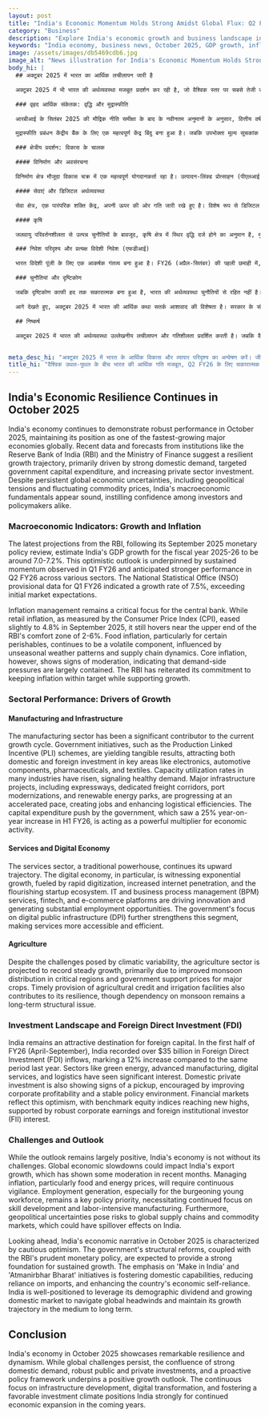 ```yaml
---
layout: post
title: "India's Economic Momentum Holds Strong Amidst Global Flux: Q2 FY26 Outlook Positive"
category: "Business"
description: "Explore India's economic growth and business landscape in October 2025. Get insights on GDP, inflation, FDI, and sectoral performance."
keywords: "India economy, business news, October 2025, GDP growth, inflation, FDI, manufacturing, digital economy, infrastructure, भारत अर्थव्यवस्था, व्यापार समाचार, अक्टूबर 2025, जीडीपी वृद्धि, मुद्रास्फीति, एफडीआई, विनिर्माण, डिजिटल अर्थव्यवस्था, अवसंरचना"
image: /assets/images/db5469cdb6.jpg
image_alt: "News illustration for India's Economic Momentum Holds Strong Amidst Global Flux: Q2 FY26 Outlook Positive"
body_hi: |
  ## अक्टूबर 2025 में भारत का आर्थिक लचीलापन जारी है

  अक्टूबर 2025 में भी भारत की अर्थव्यवस्था मजबूत प्रदर्शन कर रही है, जो वैश्विक स्तर पर सबसे तेजी से बढ़ती प्रमुख अर्थव्यवस्थाओं में से एक के रूप में अपनी स्थिति बनाए हुए है। भारतीय रिजर्व बैंक (आरबीआई) और वित्त मंत्रालय जैसे संस्थानों के नवीनतम आंकड़ों और पूर्वानुमानों से पता चलता है कि मजबूत घरेलू मांग, लक्षित सरकारी पूंजीगत व्यय और बढ़ते निजी क्षेत्र के निवेश से प्रेरित एक लचीली विकास यात्रा जारी है। भू-राजनीतिक तनाव और वस्तुओं की कीमतों में उतार-चढ़ाव सहित लगातार वैश्विक आर्थिक अनिश्चितताओं के बावजूद, भारत के वृहद आर्थिक मूल सिद्धांत मजबूत प्रतीत होते हैं, जिससे निवेशकों और नीति निर्माताओं दोनों में विश्वास पैदा होता है।

  ### वृहद आर्थिक संकेतक: वृद्धि और मुद्रास्फीति

  आरबीआई के सितंबर 2025 की मौद्रिक नीति समीक्षा के बाद के नवीनतम अनुमानों के अनुसार, वित्तीय वर्ष 2025-26 के लिए भारत की जीडीपी वृद्धि लगभग 7.0-7.2% रहने का अनुमान है। यह आशावादी दृष्टिकोण Q1 FY26 में देखी गई निरंतर गति और विभिन्न क्षेत्रों में Q2 FY26 में अनुमानित मजबूत प्रदर्शन पर आधारित है। Q1 FY26 के लिए राष्ट्रीय सांख्यिकी कार्यालय (एनएसओ) के अनंतिम आंकड़ों में 7.5% की वृद्धि दर दर्ज की गई, जो शुरुआती बाजार अपेक्षाओं से अधिक थी।

  मुद्रास्फीति प्रबंधन केंद्रीय बैंक के लिए एक महत्वपूर्ण केंद्र बिंदु बना हुआ है। जबकि उपभोक्ता मूल्य सूचकांक (सीपीआई) द्वारा मापी गई खुदरा मुद्रास्फीति सितंबर 2025 में मामूली रूप से घटकर 4.8% हो गई, फिर भी यह आरबीआई के 2-6% के आरामदायक क्षेत्र के ऊपरी छोर के करीब बनी हुई है। खाद्य मुद्रास्फीति, विशेष रूप से कुछ खराब होने वाली वस्तुओं के लिए, अप्रत्याशित मौसम पैटर्न और आपूर्ति श्रृंखला गतिशीलता से प्रभावित होकर एक अस्थिर घटक बनी हुई है। हालांकि, मुख्य मुद्रास्फीति में कमी के संकेत दिख रहे हैं, जो दर्शाता है कि मांग-पक्ष के दबाव काफी हद तक नियंत्रित हैं। आरबीआई ने वृद्धि का समर्थन करते हुए मुद्रास्फीति को लक्ष्य के भीतर रखने की अपनी प्रतिबद्धता दोहराई है।

  ### क्षेत्रीय प्रदर्शन: विकास के चालक

  #### विनिर्माण और अवसंरचना

  विनिर्माण क्षेत्र मौजूदा विकास चक्र में एक महत्वपूर्ण योगदानकर्ता रहा है। उत्पादन-लिंक्ड प्रोत्साहन (पीएलआई) योजनाओं जैसी सरकारी पहलें ठोस परिणाम दे रही हैं, जिससे इलेक्ट्रॉनिक्स, ऑटोमोटिव कंपोनेंट्स, फार्मास्यूटिकल्स और कपड़ा जैसे प्रमुख क्षेत्रों में घरेलू और विदेशी दोनों निवेश आकर्षित हो रहे हैं। कई उद्योगों में क्षमता उपयोग दरों में वृद्धि हुई है, जो स्वस्थ मांग का संकेत है। एक्सप्रेसवे, समर्पित माल गलियारे, बंदरगाह आधुनिकीकरण और नवीकरणीय ऊर्जा पार्क सहित प्रमुख अवसंरचना परियोजनाएं त्वरित गति से आगे बढ़ रही हैं, जिससे रोजगार सृजित हो रहे हैं और लॉजिस्टिक दक्षता बढ़ रही है। सरकार द्वारा पूंजीगत व्यय में वृद्धि, जिसमें H1 FY26 में सालाना आधार पर 25% की वृद्धि देखी गई, आर्थिक गतिविधि के लिए एक शक्तिशाली गुणक के रूप में कार्य कर रही है।

  #### सेवाएं और डिजिटल अर्थव्यवस्था

  सेवा क्षेत्र, एक पारंपरिक शक्ति केंद्र, अपनी ऊपर की ओर गति जारी रखे हुए है। विशेष रूप से डिजिटल अर्थव्यवस्था, तेजी से डिजिटलीकरण, बढ़ी हुई इंटरनेट पहुंच और फलते-फूलते स्टार्टअप पारिस्थितिकी तंत्र से प्रेरित होकर घातीय वृद्धि देख रही है। आईटी और बिजनेस प्रोसेस मैनेजमेंट (बीपीएम) सेवाएं, फिनटेक और ई-कॉमर्स प्लेटफॉर्म नवाचार को बढ़ावा दे रहे हैं और पर्याप्त रोजगार के अवसर पैदा कर रहे हैं। डिजिटल सार्वजनिक अवसंरचना (डीपीआई) पर सरकार का ध्यान इस खंड को और मजबूत करता है, जिससे सेवाएं अधिक सुलभ और कुशल बनती हैं।

  #### कृषि

  जलवायु परिवर्तनशीलता से उत्पन्न चुनौतियों के बावजूद, कृषि क्षेत्र में स्थिर वृद्धि दर्ज होने का अनुमान है, मुख्य रूप से महत्वपूर्ण क्षेत्रों में बेहतर मानसून वितरण और प्रमुख फसलों के लिए सरकारी समर्थन मूल्य के कारण। कृषि ऋण और सिंचाई सुविधाओं का समय पर प्रावधान भी इसके लचीलेपन में योगदान देता है, हालांकि मानसून पर निर्भरता एक दीर्घकालिक संरचनात्मक मुद्दा बनी हुई है।

  ### निवेश परिदृश्य और प्रत्यक्ष विदेशी निवेश (एफडीआई)

  भारत विदेशी पूंजी के लिए एक आकर्षक गंतव्य बना हुआ है। FY26 (अप्रैल-सितंबर) की पहली छमाही में, भारत ने प्रत्यक्ष विदेशी निवेश (एफडीआई) में $35 बिलियन से अधिक का प्रवाह दर्ज किया, जो पिछले साल की इसी अवधि की तुलना में 12% की वृद्धि है। हरित ऊर्जा, उन्नत विनिर्माण, डिजिटल सेवाओं और लॉजिस्टिक्स जैसे क्षेत्रों में महत्वपूर्ण रुचि देखी गई है। घरेलू निजी निवेश में भी तेजी के संकेत दिख रहे हैं, जो बढ़ती कॉर्पोरेट लाभप्रदता और एक स्थिर नीतिगत माहौल से प्रोत्साहित है। वित्तीय बाजार इस आशावाद को दर्शाते हैं, जिसमें बेंचमार्क इक्विटी सूचकांक नए उच्च स्तर पर पहुंच रहे हैं, जो मजबूत कॉर्पोरेट आय और विदेशी संस्थागत निवेशक (एफआईआई) की रुचि से समर्थित है।

  ### चुनौतियां और दृष्टिकोण

  जबकि दृष्टिकोण काफी हद तक सकारात्मक बना हुआ है, भारत की अर्थव्यवस्था चुनौतियों से रहित नहीं है। वैश्विक आर्थिक मंदी भारत के निर्यात वृद्धि को प्रभावित कर सकती है, जिसमें हाल के महीनों में कुछ कमी देखी गई है। मुद्रास्फीति, विशेष रूप से खाद्य और ऊर्जा की कीमतों का प्रबंधन, निरंतर सतर्कता की आवश्यकता होगी। रोजगार सृजन, विशेष रूप से बढ़ती युवा कार्यबल के लिए, एक प्रमुख नीतिगत प्राथमिकता बनी हुई है, जिसके लिए कौशल विकास और श्रम-गहन विनिर्माण पर निरंतर ध्यान देने की आवश्यकता है। इसके अलावा, भू-राजनीतिक अनिश्चितताएं वैश्विक आपूर्ति श्रृंखलाओं और कमोडिटी बाजारों के लिए जोखिम पैदा करती हैं, जिसका भारत पर भी प्रभाव पड़ सकता है।

  आगे देखते हुए, अक्टूबर 2025 में भारत की आर्थिक कथा सतर्क आशावाद की विशेषता है। सरकार के संरचनात्मक सुधार, आरबीआई की विवेकपूर्ण मौद्रिक नीति के साथ मिलकर, निरंतर वृद्धि के लिए एक मजबूत नींव प्रदान करने की उम्मीद है। 'मेक इन इंडिया' और 'आत्मनिर्भर भारत' पहलों पर जोर घरेलू क्षमताओं को बढ़ावा दे रहा है, आयात पर निर्भरता कम कर रहा है और देश की आर्थिक आत्मनिर्भरता को बढ़ा रहा है। भारत वैश्विक बाधाओं को दूर करने और मध्यम से लंबी अवधि में अपनी विकास यात्रा को बनाए रखने के लिए अपने जनसांख्यिकीय लाभांश और बढ़ते घरेलू बाजार का लाभ उठाने के लिए अच्छी स्थिति में है।

  ## निष्कर्ष

  अक्टूबर 2025 में भारत की अर्थव्यवस्था उल्लेखनीय लचीलापन और गतिशीलता प्रदर्शित करती है। जबकि वैश्विक चुनौतियां बनी हुई हैं, मजबूत घरेलू मांग, मजबूत सार्वजनिक और निजी निवेश, और एक सक्रिय नीतिगत ढांचा एक सकारात्मक विकास दृष्टिकोण का आधार बनता है। अवसंरचना विकास, डिजिटल परिवर्तन और एक अनुकूल निवेश माहौल को बढ़ावा देने पर निरंतर ध्यान भारत को आने वाले वर्षों में निरंतर आर्थिक विस्तार के लिए मजबूती से स्थान देता है।


meta_desc_hi: "अक्टूबर 2025 में भारत के आर्थिक विकास और व्यापार परिदृश्य का अन्वेषण करें। जीडीपी, मुद्रास्फीति, एफडीआई और क्षेत्रीय प्रदर्शन पर जानकारी प्राप्त करें।"
title_hi: "वैश्विक उथल-पुथल के बीच भारत की आर्थिक गति मजबूत, Q2 FY26 के लिए सकारात्मक दृष्टिकोण"
---
```

## India's Economic Resilience Continues in October 2025

India's economy continues to demonstrate robust performance in October 2025, maintaining its position as one of the fastest-growing major economies globally. Recent data and forecasts from institutions like the Reserve Bank of India (RBI) and the Ministry of Finance suggest a resilient growth trajectory, primarily driven by strong domestic demand, targeted government capital expenditure, and increasing private sector investment. Despite persistent global economic uncertainties, including geopolitical tensions and fluctuating commodity prices, India's macroeconomic fundamentals appear sound, instilling confidence among investors and policymakers alike.

### Macroeconomic Indicators: Growth and Inflation

The latest projections from the RBI, following its September 2025 monetary policy review, estimate India's GDP growth for the fiscal year 2025-26 to be around 7.0-7.2%. This optimistic outlook is underpinned by sustained momentum observed in Q1 FY26 and anticipated stronger performance in Q2 FY26 across various sectors. The National Statistical Office (NSO) provisional data for Q1 FY26 indicated a growth rate of 7.5%, exceeding initial market expectations.

Inflation management remains a critical focus for the central bank. While retail inflation, as measured by the Consumer Price Index (CPI), eased slightly to 4.8% in September 2025, it still hovers near the upper end of the RBI's comfort zone of 2-6%. Food inflation, particularly for certain perishables, continues to be a volatile component, influenced by unseasonal weather patterns and supply chain dynamics. Core inflation, however, shows signs of moderation, indicating that demand-side pressures are largely contained. The RBI has reiterated its commitment to keeping inflation within target while supporting growth.

### Sectoral Performance: Drivers of Growth

#### Manufacturing and Infrastructure

The manufacturing sector has been a significant contributor to the current growth cycle. Government initiatives, such as the Production Linked Incentive (PLI) schemes, are yielding tangible results, attracting both domestic and foreign investment in key areas like electronics, automotive components, pharmaceuticals, and textiles. Capacity utilization rates in many industries have risen, signaling healthy demand. Major infrastructure projects, including expressways, dedicated freight corridors, port modernizations, and renewable energy parks, are progressing at an accelerated pace, creating jobs and enhancing logistical efficiencies. The capital expenditure push by the government, which saw a 25% year-on-year increase in H1 FY26, is acting as a powerful multiplier for economic activity.

#### Services and Digital Economy

The services sector, a traditional powerhouse, continues its upward trajectory. The digital economy, in particular, is witnessing exponential growth, fueled by rapid digitization, increased internet penetration, and the flourishing startup ecosystem. IT and business process management (BPM) services, fintech, and e-commerce platforms are driving innovation and generating substantial employment opportunities. The government's focus on digital public infrastructure (DPI) further strengthens this segment, making services more accessible and efficient.

#### Agriculture

Despite the challenges posed by climatic variability, the agriculture sector is projected to record steady growth, primarily due to improved monsoon distribution in critical regions and government support prices for major crops. Timely provision of agricultural credit and irrigation facilities also contributes to its resilience, though dependency on monsoon remains a long-term structural issue.

### Investment Landscape and Foreign Direct Investment (FDI)

India remains an attractive destination for foreign capital. In the first half of FY26 (April-September), India recorded over $35 billion in Foreign Direct Investment (FDI) inflows, marking a 12% increase compared to the same period last year. Sectors like green energy, advanced manufacturing, digital services, and logistics have seen significant interest. Domestic private investment is also showing signs of a pickup, encouraged by improving corporate profitability and a stable policy environment. Financial markets reflect this optimism, with benchmark equity indices reaching new highs, supported by robust corporate earnings and foreign institutional investor (FII) interest.

### Challenges and Outlook

While the outlook remains largely positive, India's economy is not without its challenges. Global economic slowdowns could impact India's export growth, which has shown some moderation in recent months. Managing inflation, particularly food and energy prices, will require continuous vigilance. Employment generation, especially for the burgeoning young workforce, remains a key policy priority, necessitating continued focus on skill development and labor-intensive manufacturing. Furthermore, geopolitical uncertainties pose risks to global supply chains and commodity markets, which could have spillover effects on India.

Looking ahead, India's economic narrative in October 2025 is characterized by cautious optimism. The government's structural reforms, coupled with the RBI's prudent monetary policy, are expected to provide a strong foundation for sustained growth. The emphasis on 'Make in India' and 'Atmanirbhar Bharat' initiatives is fostering domestic capabilities, reducing reliance on imports, and enhancing the country's economic self-reliance. India is well-positioned to leverage its demographic dividend and growing domestic market to navigate global headwinds and maintain its growth trajectory in the medium to long term.

## Conclusion

India's economy in October 2025 showcases remarkable resilience and dynamism. While global challenges persist, the confluence of strong domestic demand, robust public and private investments, and a proactive policy framework underpins a positive growth outlook. The continuous focus on infrastructure development, digital transformation, and fostering a favorable investment climate positions India strongly for continued economic expansion in the coming years.


